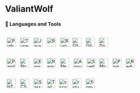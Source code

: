 # ValiantWolf

<!--
**ValiantWolf/ValiantWolf** is a ✨ _special_ ✨ repository because its `README.md` (this file) appears on your GitHub profile.

Here are some ideas to get you started:

- 🔭 I’m currently working on ...
- 🌱 I’m currently learning ...
- 👯 I’m looking to collaborate on ...
- 🤔 I’m looking for help with ...
- 💬 Ask me about ...
- 📫 How to reach me: ...
- 😄 Pronouns: ...
- ⚡ Fun fact: ...
-->

### 🧰 Languages and Tools

<div style="display: flex; flex-direction: row; flex-wrap: wrap;">

   <!-- Languages -->

<img
      alt="Python"
      width="30px"
      style="padding: 5px"
      src="https://cdn.jsdelivr.net/gh/devicons/devicon/icons/python/python-original.svg"
   />
<img
      alt="TypeScript"
      width="30px"
      style="padding: 5px"
      src="https://cdn.jsdelivr.net/gh/devicons/devicon/icons/typescript/typescript-original.svg"
   />
<img
      alt="JavaScript"
      width="30px"
      style="padding: 5px"
      src="https://cdn.jsdelivr.net/gh/devicons/devicon/icons/javascript/javascript-original.svg"
   />
<img
      alt="R"
      width="30px"
      style="padding: 5px"
      src="https://cdn.jsdelivr.net/gh/devicons/devicon/icons/r/r-original.svg"
   />
<img
      alt="Rust"
      width="30px"
      style="padding: 5px"
      src="https://cdn.jsdelivr.net/gh/devicons/devicon/icons/rust/rust-plain.svg"
   />

   <!-- Source Control -->

<img
      alt="Git"
      width="30px"
      style="padding: 5px"
      src="https://cdn.jsdelivr.net/gh/devicons/devicon/icons/git/git-original.svg"
   />
<img
      alt="Github"
      width="30px"
      style="padding: 5px"
      src="https://cdn.jsdelivr.net/gh/devicons/devicon/icons/github/github-original.svg"
   />
<img
      alt="Docker"
      width="30px"
      style="padding: 5px"
      src="https://cdn.jsdelivr.net/gh/devicons/devicon/icons/docker/docker-original.svg"
   />

   <!-- Technologies -->

<img
      alt="Pandas"
      width="30px"
      style="padding: 5px"
      src="https://cdn.jsdelivr.net/gh/devicons/devicon/icons/pandas/pandas-original.svg"
   />
<img
      alt="NodeJS"
      width="30px"
      style="padding: 5px"
      src="https://cdn.jsdelivr.net/gh/devicons/devicon/icons/nodejs/nodejs-original.svg"
   />
<img
      alt="Express"
      width="30px"
      style="padding: 5px"
      src="https://cdn.jsdelivr.net/gh/devicons/devicon/icons/express/express-original.svg"
   />
<img
      alt="React"
      width="30px"
      style="padding: 5px"
      src="https://cdn.jsdelivr.net/gh/devicons/devicon/icons/react/react-original.svg"
   />
<img
      alt="Nextjs"
      width="30px"
      style="padding: 5px"
      src="https://cdn.jsdelivr.net/gh/devicons/devicon/icons/nextjs/nextjs-original.svg"
   />
<img
      alt="Angular"
      width="30px"
      style="padding: 5px"
      src="https://cdn.jsdelivr.net/gh/devicons/devicon/icons/angularjs/angularjs-original.svg"
   />
<img
      alt="Svelte"
      width="30px"
      style="padding: 5px"
      src="https://cdn.jsdelivr.net/gh/devicons/devicon/icons/svelte/svelte-original.svg"
   />

   <!-- Databases -->

<img
      alt="MongoDB"
      width="30px"
      style="padding: 5px"
      src="https://cdn.jsdelivr.net/gh/devicons/devicon/icons/mongodb/mongodb-original.svg"
   />
<img
      alt="Postgresql"
      width="30px"
      style="padding: 5px"
      src="https://cdn.jsdelivr.net/gh/devicons/devicon/icons/postgresql/postgresql-original.svg"
   />
<img
      alt="Redis"
      width="30px"
      style="padding: 5px"
      src="https://cdn.jsdelivr.net/gh/devicons/devicon/icons/redis/redis-original.svg"
   />

   <!-- Building Blocks -->

<img
      alt="HTML"
      width="30px"
      style="padding: 5px"
      src="https://cdn.jsdelivr.net/gh/devicons/devicon/icons/html5/html5-original.svg"
   />
<img
      alt="CSS"
      width="30px"
      style="padding: 5px"
      src="https://cdn.jsdelivr.net/gh/devicons/devicon/icons/css3/css3-original.svg"
   />
<img
      alt="Sass"
      width="30px"
      style="padding: 5px"
      src="https://cdn.jsdelivr.net/gh/devicons/devicon/icons/sass/sass-original.svg"
   />
<img
      alt="Tailwindcss"
      width="30px"
      style="padding: 5px"
      src="https://cdn.jsdelivr.net/gh/devicons/devicon/icons/tailwindcss/tailwindcss-plain.svg"
   />

   <!-- Tools -->

<img
      alt="vscode"
      width="30px"
      style="padding: 5px"
      src="https://cdn.jsdelivr.net/gh/devicons/devicon/icons/vscode/vscode-original.svg"
   />
<img
      alt="rstudio"
      width="30px"
      style="padding: 5px"
      src="https://cdn.jsdelivr.net/gh/devicons/devicon/icons/rstudio/rstudio-original.svg"
   />
<img
      alt="figma"
      width="30px"
      style="padding: 5px"
      src="https://cdn.jsdelivr.net/gh/devicons/devicon/icons/figma/figma-original.svg"
   />

</div>

<!-- ### 📊 Stats

<div style="display: flex; flex-direction: row; flex-wrap: wrap;">

   <picture>
      <source media="(prefers-color-scheme: dark)" srcset="https://github-readme-stats.vercel.app/api?username=ValiantWolf&count_private=true&show_icons=true&hide=stars&theme=tokyonight">
      <img alt="Most Used Languages" src="https://github-readme-stats.vercel.app/api?username=ValiantWolf&count_private=true&show_icons=true&hide=stars&theme=buefy" height=175 >
   </picture>

   <picture>
      <source media="(prefers-color-scheme: dark)" srcset="https://github-readme-stats.vercel.app/api/top-langs/?username=ValiantWolf&layout=compact&theme=tokyonight">
      <img alt="Most Used Languages" src="https://github-readme-stats.vercel.app/api/top-langs/?username=ValiantWolf&layout=compact&theme=buefy" height=175>
   </picture>
</div> -->

<!-- May use later -->
<!-- <img alt="Most Used Languages" src="https://github-readme-stats.vercel.app/api/pin/?username=ValiantWolf&repo=reponame" height=150 > -->
